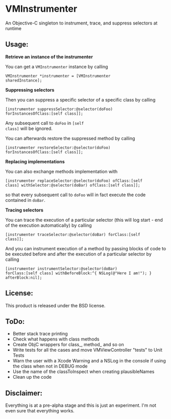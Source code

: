 VMInstrumenter
==============

An Objective-C singleton to instrument, trace, and suppress selectors at runtime

Usage:
--------------

**Retrieve an instance of the instrumenter**

You can get a <code>VMInstrumenter</code> instance by calling

<code>VMInstrumenter *instrumenter = [VMInstrumenter sharedInstance];</code>

**Suppressing selectors**

Then you can suppress a specific selector of a specific class by calling

<code>[instrumenter suppressSelector:@selector(doFoo) forInstancesOfClass:[self class]];</code>

Any subsequent call to <code>doFoo</code> in <code>[self class]</code> will be ignored.

You can afterwards restore the suppressed method by calling

<code>[instrumenter restoreSelector:@selector(doFoo) forInstancesOfClass:[self class]];</code>

**Replacing implementations**

You can also exchange methods implementation with

<code>[instrumenter replaceSelector:@selector(doFoo) ofClass:[self class] withSelector:@selector(doBar) ofClass:[self class]];</code>

so that every subsequent call to <code>doFoo</code> will in fact execute the code contained in <code>doBar</code>.

**Tracing selectors**

You can trace the execution of a particular selector (this will log start - end of the execution automatically) by calling

<code>[instrumenter traceSelector:@selector(doBar) forClass:[self class]];</code>

And you can instrument execution of a method by passing blocks of code to be executed before and after the execution of a particular selector by calling

<code>[instrumenter instrumentSelector:@selector(doBar) forClass:[self class] withBeforeBlock:^{
        NSLog(@"Here I am!");
    } afterBlock:nil];
</code>

License:
--------------
This product is released under the BSD license.

ToDo:
--------------
- Better stack trace printing
- Check what happens with class methods
- Create ObjC wrappers for class_, method_ and so on
- Write tests for all the cases and move VMViewController "tests" to Unit Tests
- Warn the user with a Xcode Warning and a NSLog in the console if using the class when not in DEBUG mode
- Use the name of the classToInspect when creating plausibleNames
- Clean up the code

Disclaimer:
--------------
Everything is at a pre-alpha stage and this is just an experiment. I'm not even sure that everything works.